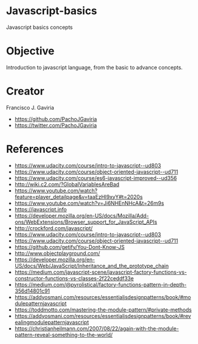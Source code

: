 # Javascript-basics
Javascript basics concepts

# Objective
Introduction to javascript language, from the basic to advance concepts.

# Creator
Francisco J. Gaviria
- https://github.com/PachoJGaviria
- https://twitter.com/PachoJGaviria

# References

- https://www.udacity.com/course/intro-to-javascript--ud803
- https://www.udacity.com/course/object-oriented-javascript--ud711
- https://www.udacity.com/course/es6-javascript-improved--ud356
- http://wiki.c2.com/?GlobalVariablesAreBad
- https://www.youtube.com/watch?feature=player_detailpage&v=taaEzHI9xyY#t=2020s
- https://www.youtube.com/watch?v=Ji6NHEnNHcA&t=26m9s
- https://javascript.info
- https://developer.mozilla.org/en-US/docs/Mozilla/Add-ons/WebExtensions/Browser_support_for_JavaScript_APIs
- http://crockford.com/javascript/
- https://www.udacity.com/course/intro-to-javascript--ud803
- https://www.udacity.com/course/object-oriented-javascript--ud711
- https://github.com/getify/You-Dont-Know-JS
- http://www.objectplayground.com/
- https://developer.mozilla.org/en-US/docs/Web/JavaScript/Inheritance_and_the_prototype_chain
- https://medium.com/javascript-scene/javascript-factory-functions-vs-constructor-functions-vs-classes-2f22ceddf33e
- https://medium.com/@pyrolistical/factory-functions-pattern-in-depth-356d14801c91
- https://addyosmani.com/resources/essentialjsdesignpatterns/book/#modulepatternjavascript
- https://toddmotto.com/mastering-the-module-pattern/#private-methods
- https://addyosmani.com/resources/essentialjsdesignpatterns/book/#revealingmodulepatternjavascript
- https://christianheilmann.com/2007/08/22/again-with-the-module-pattern-reveal-something-to-the-world/

